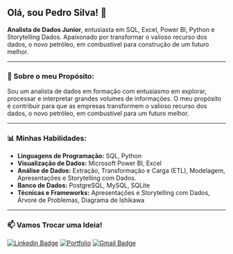 ## Olá, sou Pedro Silva! 👋

**Analista de Dados Junior**, entusiasta em SQL, Excel, Power BI, Python e Storytelling Dados.
Apaixonado por transformar o valioso recurso dos dados, o novo petróleo, em combustível para construção de um futuro melhor.

---

### 🏅 Sobre o meu Propósito:

Sou um analista de dados em formação com entusiasmo em explorar, processar e interpretar grandes volumes de informações. O meu propósito é contribuir para que as empresas transformem o valioso recurso dos dados, o novo petróleo, em combustível para um futuro melhor.

---

### 📊 Minhas Habilidades:

- **Linguagens de Programação:** SQL, Python 
- **Visualização de Dados:** Microsoft Power BI, Excel
- **Análise de Dados:** Extração, Transformação e Carga (ETL), Modelagem, Apresentações e Storytelling com Dados.
- **Banco de Dados:** PostgreSQL, MySQL, SQLite  
- **Técnicas e Frameworks:** Apresentações e Storytelling com Dados, Árvore de Problemas, Diagrama de Ishikawa

---

### 📫 Vamos Trocar uma Ideia!

[![Linkedin Badge](https://img.shields.io/badge/-Pedro_Silva-blue?style=flat&logo=Linkedin&logoColor=white&link=https://www.linkedin.com/in/pedro-silva-1032a7243/)](https://www.linkedin.com/in/pedro-silva-1032a7243/)
[![Portfolio](https://img.shields.io/badge/Explore_Meu_Portfólio-0052CC?style=flat-square&logo=google-chrome&logoColor=white)](https://projetospedrosilva.com.br/)
[![Gmail Badge](https://img.shields.io/badge/-contatopedrosilva001@gmail.com-c14438?style=flat-square&logo=Gmail&logoColor=white&link=mailto:contatopedrosilva001@gmail.com)](mailto:contatopedrosilva001@gmail.com)



